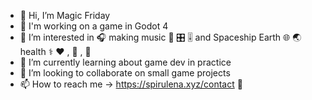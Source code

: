 - 👋 Hi, I’m Magic Friday
- :robot: I'm working on a game in Godot 4
- 👀 I’m interested in :headphones: making music :musical_keyboard: :control_knobs: :level_slider: and Spaceship Earth :globe_with_meridians: :earth_asia: health :medical_symbol: :hearts: , :dna: , :mushroom:
- 🌱 I’m currently learning about game dev in practice
- 💞️ I’m looking to collaborate on small game projects
- 📫 How to reach me -> https://spirulena.xyz/contact :pretzel:

<!---
2fd5/2fd5 is a ✨ special ✨ repository because its `README.md` (this file) appears on your GitHub profile.
You can click the Preview link to take a look at your changes.
--->
